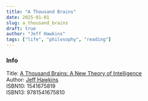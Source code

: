 ```yaml
---
title: "A Thousand Brains"
date: 2025-01-01
slug: a_thousand_brains
draft: true
author: "Jeff Hawkins"
tags: ["life", "philosophy", "reading"]
---
```


### Info

Title: [A Thousand Brains: A New Theory of Intelligence](https://www.goodreads.com/book/show/54503521-a-thousand-brains)\
Author: [Jeff Hawkins](https://en.wikipedia.org/wiki/Jeff_Hawkins)\
ISBN10: 1541675819\
ISBN13: 9781541675810
